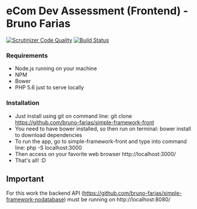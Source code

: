 # eCom Dev Assessment (Frontend) - Bruno Farias

[![Scrutinizer Code Quality](https://scrutinizer-ci.com/g/bruno-farias/simple-framework-front/badges/quality-score.png?b=master)](https://scrutinizer-ci.com/g/bruno-farias/simple-framework-front/?branch=master)
[![Build Status](https://scrutinizer-ci.com/g/bruno-farias/simple-framework-front/badges/build.png?b=master)](https://scrutinizer-ci.com/g/bruno-farias/simple-framework-front/build-status/master)

### Requirements
- Node.js running on your machine
- NPM
- Bower
- PHP 5.6 just to serve locally

### Installation

- Just install using git on command line: git clone https://github.com/bruno-farias/simple-framework-front
- You need to have bower installed, so then run on terminal: bower install to download dependencies
- To run the app, go to simple-framework-front and type into command line: php -S localhost:3000
- Then access on your favorite web browser http://localhost:3000/
- That's all! :D

## Important

For this work the backend API (https://github.com/bruno-farias/simple-framework-nodatabase) must be running on http://localhost:8080/
